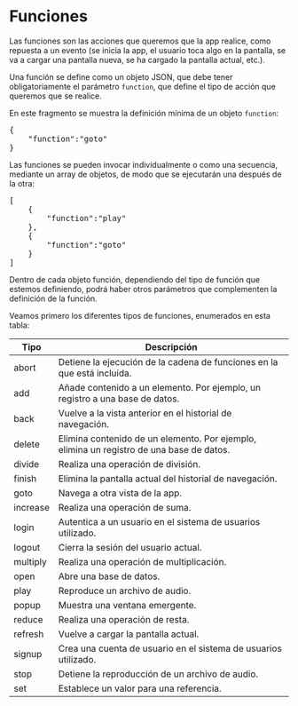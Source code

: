 # Funciones

Las funciones son las acciones que queremos que la app realice, como repuesta a un evento (se inicia la app, el usuario toca algo en la pantalla, se va a cargar una pantalla nueva, se ha cargado la pantalla actual, etc.).

Una función se define como un objeto JSON, que debe tener obligatoriamente el parámetro `function`, que define el tipo de acción que queremos que se realice.

En este fragmento se muestra la definición mínima de un objeto `function`:
<pre>
{
	"function":"goto"
}
</pre>

Las funciones se pueden invocar individualmente o como una secuencia, mediante un array de objetos, de modo que se ejecutarán una después de la otra:

<pre>
[
	{
		"function":"play"
	},
	{
		"function":"goto"
	}
]
</pre>


Dentro de cada objeto función, dependiendo del tipo de función que estemos definiendo, podrá haber otros parámetros que complementen la definición de la función.

Veamos primero los diferentes tipos de funciones, enumerados en esta tabla:

| Tipo  | Descripción |
| ------------- | ------------- |
| abort | Detiene la ejecución de la cadena de funciones en la que está incluída.|
| add | Añade contenido a un elemento. Por ejemplo, un registro a una base de datos. |
| back  | Vuelve a la vista anterior en el historial de navegación.|
| delete | Elimina contenido de un elemento. Por ejemplo, elimina un registro de una base de datos.|
| divide | Realiza una operación de división.|
| finish | Elimina la pantalla actual del historial de navegación.|
| goto  | Navega a otra vista de la app. |
| increase | Realiza una operación de suma. |
| login | Autentica a un usuario en el sistema de usuarios utilizado.|
| logout | Cierra la sesión del usuario actual. |
| multiply | Realiza una operación de multiplicación.|
| open | Abre una base de datos.|
| play | Reproduce un archivo de audio. |
| popup | Muestra una ventana emergente.|
| reduce | Realiza una operación de resta.|
| refresh | Vuelve a cargar la pantalla actual.|
| signup | Crea una cuenta de usuario en el sistema de usuarios utilizado.|
| stop | Detiene la reproducción de un archivo de audio.|
| set | Establece un valor para una referencia.|
